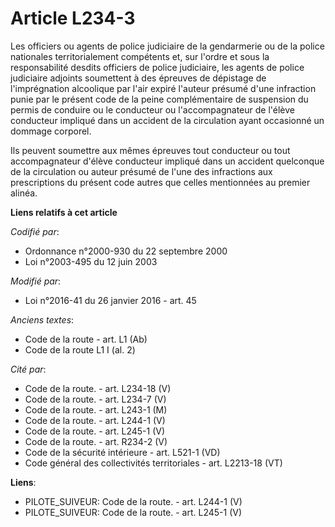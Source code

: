 # Article L234-3

Les officiers ou agents de police judiciaire de la gendarmerie ou de la police nationales territorialement compétents et, sur
l'ordre et sous la responsabilité desdits officiers de police judiciaire, les agents de police judiciaire adjoints soumettent
à des épreuves de dépistage de l'imprégnation alcoolique par l'air expiré l'auteur présumé d'une infraction punie par le
présent code de la peine complémentaire de suspension du permis de conduire ou le conducteur ou l'accompagnateur de l'élève
conducteur impliqué dans un accident de la circulation ayant occasionné un dommage corporel. 

Ils peuvent soumettre aux mêmes épreuves tout conducteur ou tout accompagnateur d'élève conducteur impliqué dans un accident
quelconque de la circulation ou auteur présumé de l'une des infractions aux prescriptions du présent code
autres que celles mentionnées au premier alinéa.

**Liens relatifs à cet article**

_Codifié par_:

  - Ordonnance n°2000-930 du 22 septembre 2000
  - Loi n°2003-495 du 12 juin 2003

_Modifié par_:

  - Loi n°2016-41 du 26 janvier 2016 - art. 45

_Anciens textes_:

  - Code de la route - art. L1 (Ab)
  - Code de la route L1 I (al. 2)

_Cité par_:

  - Code de la route. - art. L234-18 (V)
  - Code de la route. - art. L234-7 (V)
  - Code de la route. - art. L243-1 (M)
  - Code de la route. - art. L244-1 (V)
  - Code de la route. - art. L245-1 (V)
  - Code de la route. - art. R234-2 (V)
  - Code de la sécurité intérieure - art. L521-1 (VD)
  - Code général des collectivités territoriales - art. L2213-18 (VT)

**Liens**:

  - PILOTE_SUIVEUR: Code de la route. - art. L244-1 (V)
  - PILOTE_SUIVEUR: Code de la route. - art. L245-1 (V)
